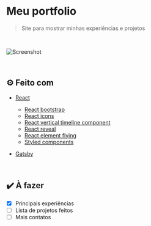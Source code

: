 # Meu portfolio
> Site para mostrar minhas experiências e projetos

<br>

![Screenshot](https://imgur.com/pCPiPHM.png)

<br>

## ⚙️ Feito com

* [React](https://pt-br.reactjs.org/)
  - [React bootstrap](https://react-bootstrap.github.io/)
  - [React icons](https://react-icons.netlify.com/)
  - [React vertical timeline component](https://www.npmjs.com/package/react-vertical-timeline-component)
  - [React reveal](https://www.react-reveal.com/)
  - [React element flying](https://github.com/trndd/react-element-flying)
  - [Styled components](https://www.styled-components.com/)

* [Gatsby](https://pt-br.reactjs.org/)
  
 
<br>    

## ✔️ À fazer

- [x] Principais experiências
- [ ] Lista de projetos feitos
- [ ] Mais contatos
